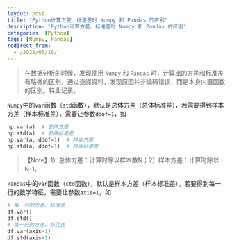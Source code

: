 ```yaml
---
layout: post
title: "Python计算方差、标准差时 Numpy 和 Pandas 的区别"
description: "Python计算方差、标准差时 Numpy 和 Pandas 的区别"
categories: [Python]
tags: [Numpy, Pandas]
redirect_from:
  - /2022/06/19/
---
```


> 在数据分析的时候，发现使用 `Numpy` 和 `Pandas` 时，计算出的方差和标准差有略微的区别，通过查阅资料，发现原因并非编码错误，而是本身内置函数的区别。特此记录。

`Numpy`中的`var`函数（`std`函数），默认是总体方差（总体标准差），若需要得到样本方差（样本标准差），需要让参数`ddof=1`，如

```python
np.var(a)  # 总体方差
np.std(a)  # 总体标准差
np.var(a, ddof=1)  # 样本方差
np.std(a, ddof=1)  # 样本标准差
```

> 【Note】1）总体方差：计算时除以样本数N；2）样本方差：计算时除以N-1。

`Pandas`中的`var`函数（`std`函数），默认是样本方差（样本标准差）。若要得到每一行的数学特征，需要让参数`axis=1`，如

```python
# 每一列的方差、标准差
df.var()
df.std()
# 每一行的方差、标注差
df.var(axis=1)
df.std(axis=1)
```

<link rel="stylesheet" href="//unpkg.com/gitalk/dist/gitalk.css">
<script src="//unpkg.com/gitalk/dist/gitalk.min.js"></script>
<div id="gitalk-container"></div>
<script>
    var gitalk = new Gitalk({
        clientID: 'c5997a4ef68d75e658c7',
        clientSecret: '77b8fd83267599e9f0eae497ba480d50764142c0',
        repo: 'blog-comments',
        owner: 'AuthurWhywait',
        id: "20220619",
    })
    gitalk.render('gitalk-container')
</script>